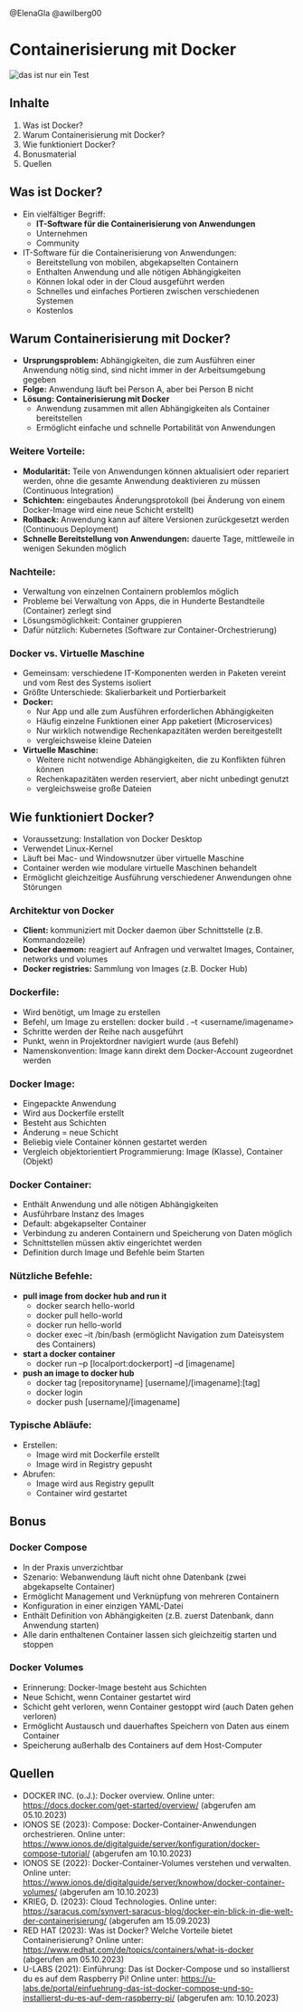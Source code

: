 @ElenaGla @awilberg00

# Containerisierung mit Docker 

![das ist nur ein Test](https://logos-world.net/wp-content/uploads/2021/02/Docker-Logo-2015-2017.png)

## Inhalte
1. Was ist Docker?
1. Warum Containerisierung mit Docker?
1. Wie funktioniert Docker?
1. Bonusmaterial
1. Quellen


## Was ist Docker?
- Ein vielfältiger Begriff:
    - **IT-Software für die Containerisierung von Anwendungen**
    - Unternehmen
    - Community
- IT-Software für die Containerisierung von Anwendungen:
    - Bereitstellung von mobilen, abgekapselten Containern
    - Enthalten Anwendung und alle nötigen Abhängigkeiten
    - Können lokal oder in der Cloud ausgeführt werden
    - Schnelles und einfaches Portieren zwischen verschiedenen Systemen
    - Kostenlos

## Warum Containerisierung mit Docker?
- **Ursprungsproblem:** Abhängigkeiten, die zum Ausführen einer Anwendung nötig sind, sind nicht immer in der Arbeitsumgebung gegeben
- **Folge:** Anwendung läuft bei Person A, aber bei Person B nicht
- **Lösung: Containerisierung mit Docker**
  - Anwendung zusammen mit allen Abhängigkeiten als Container bereitstellen
  - Ermöglicht einfache und schnelle Portabilität von Anwendungen
### Weitere Vorteile:
- **Modularität:** Teile von Anwendungen können aktualisiert oder repariert werden, ohne die gesamte Anwendung deaktivieren zu müssen (Continuous Integration)
- **Schichten:** eingebautes Änderungsprotokoll (bei Änderung von einem Docker-Image wird eine neue Schicht erstellt)
- **Rollback:** Anwendung kann auf ältere Versionen zurückgesetzt werden (Continuous Deployment)
- **Schnelle Bereitstellung von Anwendungen:** dauerte Tage, mittleweile in wenigen Sekunden möglich
### Nachteile:
- Verwaltung von einzelnen Containern problemlos möglich
- Probleme bei Verwaltung von Apps, die in Hunderte Bestandteile (Container) zerlegt sind
- Lösungsmöglichkeit: Container gruppieren
- Dafür nützlich: Kubernetes (Software zur Container-Orchestrierung)
### Docker vs. Virtuelle Maschine
- Gemeinsam: verschiedene IT-Komponenten werden in Paketen vereint und vom Rest des Systems isoliert
- Größte Unterschiede: Skalierbarkeit und Portierbarkeit
- **Docker:**
  - Nur App und alle zum Ausführen erforderlichen Abhängigkeiten
  - Häufig einzelne Funktionen einer App paketiert (Microservices)
  - Nur wirklich notwendige Rechenkapazitäten werden bereitgestellt
  - vergleichsweise kleine Dateien
- **Virtuelle Maschine:**
  - Weitere nicht notwendige Abhängigkeiten, die zu Konflikten führen können
  - Rechenkapazitäten werden reserviert, aber nicht unbedingt genutzt
  - vergleichsweise große Dateien

## Wie funktioniert Docker?
- Voraussetzung: Installation von Docker Desktop
- Verwendet Linux-Kernel
- Läuft bei Mac- und Windowsnutzer über virtuelle Maschine
- Container werden wie modulare virtuelle Maschinen behandelt
- Ermöglicht gleichzeitige Ausführung verschiedener Anwendungen ohne Störungen

### Architektur von Docker 
- **Client:** kommuniziert mit Docker daemon über Schnittstelle (z.B. Kommandozeile)
- **Docker daemon:** reagiert auf Anfragen und verwaltet Images, Container, networks und volumes
- **Docker registries:** Sammlung von Images (z.B. Docker Hub)

### Dockerfile:
- Wird benötigt, um Image zu erstellen
- Befehl, um Image zu erstellen: docker build . –t <username/imagename>
- Schritte werden der Reihe nach ausgeführt
- Punkt, wenn in Projektordner navigiert wurde (aus Befehl)
- Namenskonvention: Image kann direkt dem Docker-Account zugeordnet werden

### Docker Image:
- Eingepackte Anwendung
- Wird aus Dockerfile erstellt
- Besteht aus Schichten
- Änderung = neue Schicht
- Beliebig viele Container können gestartet werden
- Vergleich objektorientiert Programmierung: Image (Klasse), Container (Objekt)

### Docker Container:
- Enthält Anwendung und alle nötigen Abhängigkeiten
- Ausführbare Instanz des Images
- Default: abgekapselter Container
- Verbindung zu anderen Containern und Speicherung von Daten möglich
- Schnittstellen müssen aktiv eingerichtet werden
- Definition durch Image und Befehle beim Starten

### Nützliche Befehle:
- **pull image from docker hub and run it**
  - docker search hello-world
  - docker pull hello-world
  - docker run hello-world
  - docker exec –it <container id> /bin/bash (ermöglicht Navigation zum Dateisystem des Containers)
- **start a docker container**
  - docker run –p [localport:dockerport] –d [imagename]
- **push an image to docker hub**
  - docker tag [repositoryname] [username]/[imagename]:[tag]
  - docker login
  - docker push [username]/[imagename]

### Typische Abläufe:
- Erstellen:
  - Image wird mit Dockerfile erstellt
  - Image wird in Registry gepusht
- Abrufen:
  - Image wird aus Registry gepullt
  - Container wird gestartet

## Bonus
### Docker Compose 
- In der Praxis unverzichtbar
- Szenario: Webanwendung läuft nicht ohne Datenbank (zwei abgekapselte Container)
- Ermöglicht Management und Verknüpfung von mehreren Containern
- Konfiguration in einer einzigen YAML-Datei
- Enthält Definition von Abhängigkeiten (z.B. zuerst Datenbank, dann Anwendung starten)
- Alle darin enthaltenen Container lassen sich gleichzeitig starten und stoppen

### Docker Volumes
- Erinnerung: Docker-Image besteht aus Schichten
- Neue Schicht, wenn Container gestartet wird
- Schicht geht verloren, wenn Container gestoppt wird (auch Daten gehen verloren)
- Ermöglicht Austausch und dauerhaftes Speichern von Daten aus einem Container
- Speicherung außerhalb des Containers auf dem Host-Computer

## Quellen
- DOCKER INC. (o.J.): Docker overview. Online unter: https://docs.docker.com/get-started/overview/ (abgerufen am 05.10.2023)
- IONOS SE (2023): Compose: Docker-Container-Anwendungen orchestrieren. Online unter: https://www.ionos.de/digitalguide/server/konfiguration/docker-compose-tutorial/ (abgerufen am 10.10.2023)
- IONOS SE (2022): Docker-Container-Volumes verstehen und verwalten. Online unter: https://www.ionos.de/digitalguide/server/knowhow/docker-container-volumes/ (abgerufen am 10.10.2023)
- KRIEG, D. (2023): Cloud Technologies. Online unter: https://saracus.com/synvert-saracus-blog/docker-ein-blick-in-die-welt-der-containerisierung/ (abgerufen 
am 15.09.2023)
- RED HAT (2023): Was ist Docker? Welche Vorteile bietet Containerisierung? Online unter: https://www.redhat.com/de/topics/containers/what-is-docker 
(abgerufen am 05.10.2023)
- U-LABS (2021): Einführung: Das ist Docker-Compose und so installierst du es auf dem Raspberry Pi! Online unter: https://u-labs.de/portal/einfuehrung-das-ist-docker-compose-und-so-installierst-du-es-auf-dem-raspberry-pi/ (abgerufen am: 10.10.2023)







